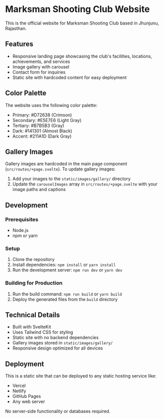 # Marksman Shooting Club Website

This is the official website for Marksman Shooting Club based in Jhunjunu, Rajasthan.

## Features

- Responsive landing page showcasing the club's facilities, locations, achievements, and services
- Image gallery with carousel
- Contact form for inquiries
- Static site with hardcoded content for easy deployment

## Color Palette

The website uses the following color palette:
- Primary: #D72638 (Crimson)
- Secondary: #E5E7E6 (Light Gray)
- Tertiary: #B7B5B3 (Gray)
- Dark: #141301 (Almost Black)
- Accent: #211A1D (Dark Gray)

## Gallery Images

Gallery images are hardcoded in the main page component (`src/routes/+page.svelte`). To update gallery images:

1. Add your images to the `static/images/gallery/` directory
2. Update the `carouselImages` array in `src/routes/+page.svelte` with your image paths and captions

## Development

### Prerequisites

- Node.js
- npm or yarn

### Setup

1. Clone the repository
2. Install dependencies: `npm install` or `yarn install`
3. Run the development server: `npm run dev` or `yarn dev`

### Building for Production

1. Run the build command: `npm run build` or `yarn build`
2. Deploy the generated files from the `build` directory

## Technical Details

- Built with SvelteKit
- Uses Tailwind CSS for styling
- Static site with no backend dependencies
- Gallery images stored in `static/images/gallery/`
- Responsive design optimized for all devices

## Deployment

This is a static site that can be deployed to any static hosting service like:
- Vercel
- Netlify
- GitHub Pages
- Any web server

No server-side functionality or databases required.
